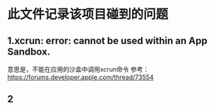 #  此文件记录该项目碰到的问题

## 1.xcrun: error: cannot be used within an App Sandbox.
意思是，不能在应用的沙盒中调用xcrun命令
参考：https://forums.developer.apple.com/thread/73554
## 2
